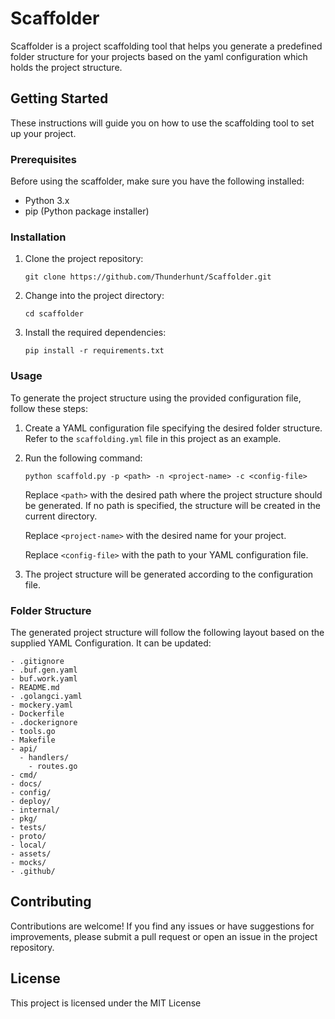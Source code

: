 # Scaffolder

Scaffolder is a project scaffolding tool that helps you generate a predefined folder structure for your projects based on the yaml configuration which holds the project structure.

## Getting Started

These instructions will guide you on how to use the scaffolding tool to set up your project.

### Prerequisites

Before using the scaffolder, make sure you have the following installed:

- Python 3.x
- pip (Python package installer)

### Installation

1. Clone the project repository:

   ```shell
   git clone https://github.com/Thunderhunt/Scaffolder.git
   ```

2. Change into the project directory:

   ```shell
   cd scaffolder
   ```

3. Install the required dependencies:

   ```shell
   pip install -r requirements.txt
   ```

### Usage

To generate the project structure using the provided configuration file, follow these steps:

1. Create a YAML configuration file specifying the desired folder structure. Refer to the `scaffolding.yml` file in this project as an example.

2. Run the following command:

   ```shell
   python scaffold.py -p <path> -n <project-name> -c <config-file>
   ```

   Replace `<path>` with the desired path where the project structure should be generated. If no path is specified, the structure will be created in the current directory.

   Replace `<project-name>` with the desired name for your project.

   Replace `<config-file>` with the path to your YAML configuration file.

3. The project structure will be generated according to the configuration file.

### Folder Structure

The generated project structure will follow the following layout based on the supplied YAML Configuration. It can be updated:

```
- .gitignore
- .buf.gen.yaml
- buf.work.yaml
- README.md
- .golangci.yaml
- mockery.yaml
- Dockerfile
- .dockerignore
- tools.go
- Makefile
- api/
  - handlers/
    - routes.go
- cmd/
- docs/
- config/
- deploy/
- internal/
- pkg/
- tests/
- proto/
- local/
- assets/
- mocks/
- .github/
```

## Contributing

Contributions are welcome! If you find any issues or have suggestions for improvements, please submit a pull request or open an issue in the project repository.

## License

This project is licensed under the MIT License
